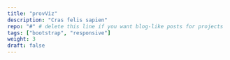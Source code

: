 ```yaml
---
title: "provViz"
description: "Cras felis sapien"
repo: "#" # delete this line if you want blog-like posts for projects
tags: ["bootstrap", "responsive"]
weight: 3
draft: false
---
```

